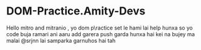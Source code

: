 # DOM-Practice.Amity-Devs
Hello mitro and mitranio , yo dom p\ractice set le hami lai help hunxa so yo code buja ramari ani aaru add garera push garda hunxa hai
kei na bujey ma malai @srjnn lai samparka garnuhos hai tah
